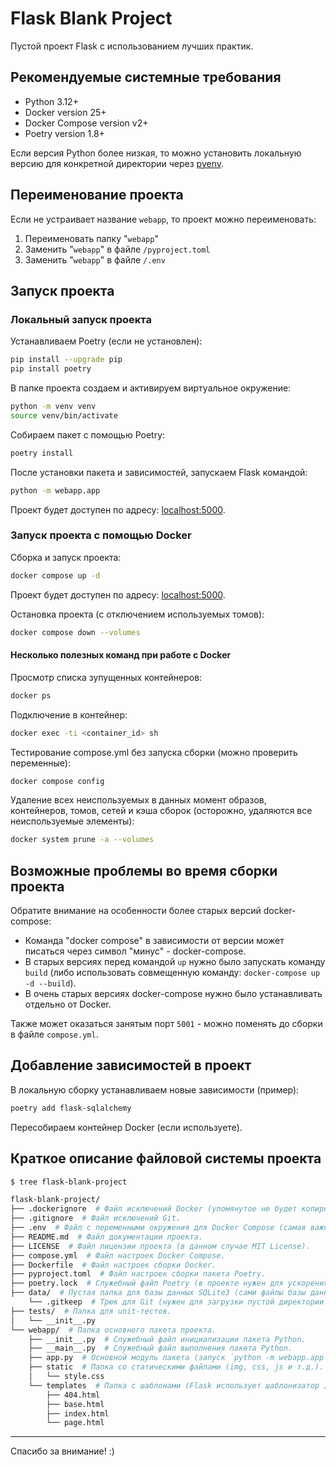 # Flask Blank Project

Пустой проект Flask с использованием лучших практик.

## Рекомендуемые системные требования

- Python 3.12+
- Docker version 25+
- Docker Compose version v2+
- Poetry version 1.8+

Если версия Python более низкая, то можно установить локальную версию для конкретной директории через [pyenv](https://realpython.com/intro-to-pyenv/).

## Переименование проекта

Если не устраивает название `webapp`, то проект можно переименовать:

1. Переименовать папку "`webapp`"
2. Заменить "`webapp`" в файле `/pyproject.toml`
3. Заменить "`webapp`" в файле `/.env`

## Запуск проекта

### Локальный запуск проекта

Устанавливаем Poetry (если не установлен):

```bash
pip install --upgrade pip
pip install poetry
```

В папке проекта создаем и активируем виртуальное окружение:

```bash
python -m venv venv
source venv/bin/activate
```

Собираем пакет с помощью Poetry:

```bash
poetry install
```

После установки пакета и зависимостей, запускаем Flask командой:

```bash
python -m webapp.app
```

Проект будет доступен по адресу: [localhost:5000](http://localhost:5001/).

### Запуск проекта с помощью Docker

Сборка и запуск проекта:

```bash
docker compose up -d
```

Проект будет доступен по адресу: [localhost:5000](http://localhost:5001/).

Остановка проекта (с отключением используемых томов):

```bash
docker compose down --volumes
```

#### Несколько полезных команд при работе с Docker

Просмотр списка зупущенных контейнеров:

```bash
docker ps
```

Подключение в контейнер:

```bash
docker exec -ti <container_id> sh
```

Тестирование compose.yml без запуска сборки (можно проверить переменные):

```bash
docker compose config
```

Удаление всех неиспользуемых в данных момент образов, контейнеров, томов, сетей и кэша сборок (осторожно, удаляются все неиспользуемые элементы):

```bash
docker system prune -a --volumes
```

## Возможные проблемы во время сборки проекта

Обратите внимание на особенности более старых версий docker-compose:

- Команда "docker compose" в зависимости от версии может писаться через символ "минус" - docker-compose.
- В старых версиях перед командой `up` нужно было запускать команду `build` (либо использовать совмещенную команду: `docker-compose up -d --build`).
- В очень старых версиях docker-compose нужно было устанавливать отдельно от Docker.

Также может оказаться занятым порт `5001` - можно поменять до сборки в файле `compose.yml`.

## Добавление зависимостей в проект

В локальную сборку устанавливаем новые зависимости (пример):

```bash
poetry add flask-sqlalchemy
```

Пересобираем контейнер Docker (если используете).

## Краткое описание файловой системы проекта

```bash
$ tree flask-blank-project

flask-blank-project/
├── .dockerignore  # Файл исключений Docker (упомянутое не будет копироваться в контейнер при сборке командами ADD и COPY).
├── .gitignore  # Файл исключений Git.
├── .env  # Файл с переменными окружения для Docker Compose (самая важная переменная - `APPNAME=webapp` задается именно здесь).
├── README.md  # Файл документации проекта.
├── LICENSE  # Файл лицензии проекта (в данном случае MIT License).
├── compose.yml  # Файл настроек Docker Compose.
├── Dockerfile  # Файл настроек сборки Docker.
├── pyproject.toml  # Файл настроек сборки пакета Poetry.
├── poetry.lock  # Служебный файл Poetry (в проекте нужен для ускорения сборки).
├── data/  # Пустая папка для базы данных SQLite3 (сами файлы базы данных коммитить не нужно!).
    └── .gitkeep  # Трюк для Git (нужен для загрузки пустой директории в репозиторий).
├── tests/  # Папка для unit-тестов.
│   └── __init__.py
└── webapp/  # Папка основного пакета проекта.
    ├── __init__.py  # Служебный файл инициализации пакета Python.
    ├── __main__.py  # Служебный файл выполнения пакета Python. 
    ├── app.py  # Основной модуль пакета (запуск `python -m webapp.app`).
    ├── static  # Папка со статическими файлами (img, css, js и т.д.).
    │   └── style.css
    └── templates  # Папка с шаблонами (Flask использует шаблонизатор Jinja2).
        ├── 404.html
        ├── base.html
        ├── index.html
        └── page.html
```

-----

Спасибо за внимание! :)
